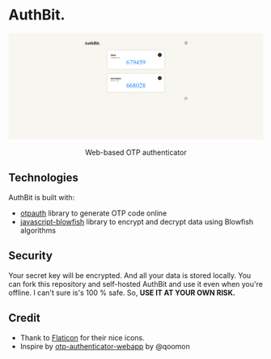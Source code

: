﻿# AuthBit.
![](src/img/screenshot.png)
<center>Web-based OTP authenticator</center>

## Technologies

AuthBit is built with: 
 - [otpauth](https://github.com/hectorm/otpauth) library to generate OTP code online
 - [javascript-blowfish](https://github.com/javascript-blowfish) library to encrypt and decrypt data using Blowfish algorithms

## Security
 Your secret key will be encrypted. And all your data is stored locally. 
You can fork this repository and self-hosted AuthBit and use it even when you're offline.
I can't sure is's 100 % safe. So, **USE IT AT YOUR OWN RISK.**

## Credit
 - Thank to [Flaticon](https://flaticon.com) for their nice icons.
 - Inspire by [otp-authenticator-webapp](https://github.com/qoomon/otp-authentcator-webapp) by @qoomon

